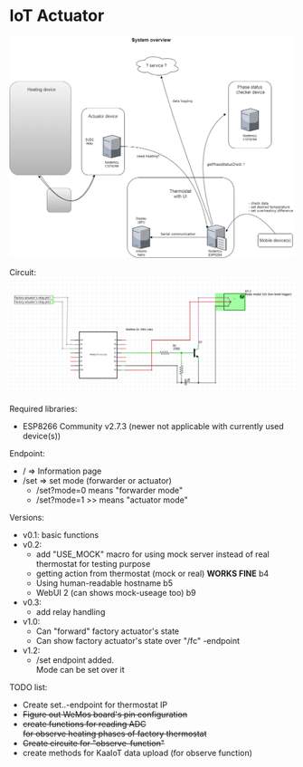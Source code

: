 
# IoT Actuator


![image](https://raw.githubusercontent.com/bbkbarbar/IoT-thermostat_Project/main/IoT_Thermostat_v2.png)

Circuit:
![image](https://github.com/bbkbarbar/IoT-thermostat_Project/blob/main/NodeMcu_IoT_Actuator/circuit.PNG?raw=true)

Required libraries:
 - ESP8266 Community v2.7.3 (newer not applicable with currently used device(s))

 Endpoint:
  - / => Information page
  - /set => set mode (forwarder or actuator)
    - /set?mode=0  means "forwarder mode"
    - /set?mode=1  >> means "actuator mode"

Versions:
 - v0.1: basic functions
 - v0.2:
   - add "USE_MOCK" macro for using mock server instead of real thermostat
     for testing purpose
   - getting action from thermostat (mock or real) <b>WORKS FINE</b> b4
   - Using human-readable hostname b5
   - WebUI 2 (can shows mock-useage too) b9
 - v0.3:
   - add relay handling
 - v1.0:
     - Can "forward" factory actuator's state
     - Can show factory actuator's state over "/fc" -endpoint
 - v1.2:
     - /set endpoint added. <br>
     Mode can be set over it


 TODO list:
  - Create set..-endpoint for thermostat IP
  - ~~Figure out WeMos board's pin configuration~~
  - ~~create functions for reading ADC <br>
    for observe heating phases of factory thermostat~~
  - ~~Create circuite for "observe-function"~~
  - create methods for KaaIoT data upload (for observe function)
